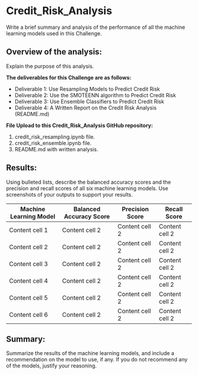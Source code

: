 # Credit_Risk_Analysis
 


Write a brief summary and analysis of the performance of all the machine learning models used in this Challenge.

## Overview of the analysis: 
Explain the purpose of this analysis.



**The deliverables for this Challenge are as follows:**
- Deliverable 1: Use Resampling Models to Predict Credit Risk
- Deliverable 2: Use the SMOTEENN algorithm to Predict Credit Risk
- Deliverable 3: Use Ensemble Classifiers to Predict Credit Risk
- Deliverable 4: A Written Report on the Credit Risk Analysis (README.md)

**File Upload to this Credit_Risk_Analysis GitHub repository:**
1. credit_risk_resampling.ipynb file.
2. credit_risk_ensemble.ipynb file.
3. README.md with written analysis.


## Results: 
Using bulleted lists, describe the balanced accuracy scores and the precision and recall scores of all six machine learning models. Use screenshots of your outputs to support your results.


Machine Learning Model | Balanced Accuracy Score| Precision Score| Recall Score
------------ | -------------  | ------------- | -------------
Content cell 1 | Content cell 2 | Content cell 2| Content cell 2
Content cell 2 | Content cell 2 | Content cell 2| Content cell 2
Content cell 3 | Content cell 2 | Content cell 2| Content cell 2
Content cell 4 | Content cell 2 | Content cell 2| Content cell 2
Content cell 5 | Content cell 2 | Content cell 2| Content cell 2
Content cell 6 | Content cell 2 | Content cell 2| Content cell 2



## Summary: 
Summarize the results of the machine learning models, and include a recommendation on the model to use, if any. If you do not recommend any of the models, justify your reasoning.

